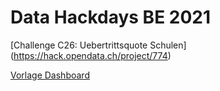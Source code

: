 # Data Hackdays BE 2021

[Challenge C26: Uebertrittsquote Schulen] (https://hack.opendata.ch/project/774)

[Vorlage Dashboard](https://tricktracktriu.github.io/dashboard_BE/)
